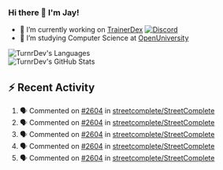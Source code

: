 ### Hi there 👋 I'm Jay!

- 🔭 I’m currently working on [TrainerDex](https://www.github.com/TrainerDex) [![Discord](https://discordapp.com/api/v6/guilds/364313717720219651/widget.png?style=shield)](http://discord.trainerdex.co.uk/)
- 🤔 I’m studying Computer Science at [OpenUniversity](http://www.open.ac.uk/courses/computing-it/degrees/bsc-computing-it-software-q62-soft)

![TurnrDev's Languages](https://github-readme-stats.vercel.app/api/top-langs/?username=TurnrDev&layout=compact&hide_border=true&title_color=1fa6aa&text_color=233247)
<br>
![TurnrDev's GitHub Stats](https://github-readme-stats.vercel.app/api?username=TurnrDev&show_icons=true&hide_border=true&count_private=true&include_all_commits=true&icon_color=1fa6aa&title_color=1fa6aa&text_color=233247)
<br>

## :zap: Recent Activity

<!--START_SECTION:activity-->
1. 🗣 Commented on [#2604](https://github.com/streetcomplete/StreetComplete/issues/2604) in [streetcomplete/StreetComplete](https://github.com/streetcomplete/StreetComplete)
2. 🗣 Commented on [#2604](https://github.com/streetcomplete/StreetComplete/issues/2604) in [streetcomplete/StreetComplete](https://github.com/streetcomplete/StreetComplete)
3. 🗣 Commented on [#2604](https://github.com/streetcomplete/StreetComplete/issues/2604) in [streetcomplete/StreetComplete](https://github.com/streetcomplete/StreetComplete)
4. 🗣 Commented on [#2604](https://github.com/streetcomplete/StreetComplete/issues/2604) in [streetcomplete/StreetComplete](https://github.com/streetcomplete/StreetComplete)
5. 🗣 Commented on [#2604](https://github.com/streetcomplete/StreetComplete/issues/2604) in [streetcomplete/StreetComplete](https://github.com/streetcomplete/StreetComplete)
<!--END_SECTION:activity-->
